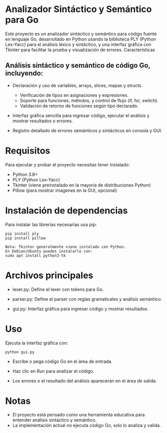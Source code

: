 # Analizador Sintáctico y Semántico para Go

Este proyecto es un analizador sintáctico y semántico para código fuente en lenguaje Go, desarrollado en Python usando la biblioteca PLY (Python Lex-Yacc) para el análisis léxico y sintáctico, y una interfaz gráfica con Tkinter para facilitar la prueba y visualización de errores.
Características

## Análisis sintáctico y semántico de código Go, incluyendo:

- Declaración y uso de variables, arrays, slices, mapas y structs.

  - Verificación de tipos en asignaciones y expresiones.
  - Soporte para funciones, métodos, y control de flujo (if, for, switch).
  - Validación de retorno de funciones según tipo declarado.

- Interfaz gráfica sencilla para ingresar código, ejecutar el análisis y mostrar resultados o errores.
- Registro detallado de errores semánticos y sintácticos en consola y GUI.

# Requisitos

Para ejecutar y probar el proyecto necesitas tener instalado:
- Python 3.8+
- PLY (Python Lex-Yacc)
- Tkinter (viene preinstalado en la mayoría de distribuciones Python)
- Pillow (para mostrar imagenes en la GUI, opcional)

# Instalación de dependencias

Para instalar las librerías necesarias usa pip:
```
pip install ply
pip install pillow
```

    Nota: Tkinter generalmente viene instalado con Python.
    En Debian/Ubuntu puedes instalarlo con:
    sudo apt install python3-tk

# Archivos principales

- lexer.py: Define el lexer con tokens para Go.

- parser.py: Define el parser con reglas gramaticales y análisis semántico.

- gui.py: Interfaz gráfica para ingresar código y mostrar resultados.

# Uso

Ejecuta la interfaz gráfica con:
```
python gui.py
```

- Escribe o pega código Go en el área de entrada.

- Haz clic en Run para analizar el código.

- Los errores o el resultado del análisis aparecerán en el área de salida.

# Notas
- El proyecto está pensado como una herramienta educativa para entender análisis sintáctico y semántico.
- La implementación actual no ejecuta código Go, solo lo analiza y valida.

